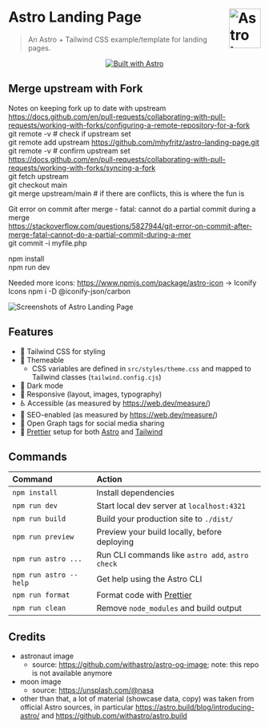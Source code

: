 # Astro Landing Page <picture><source media="(prefers-color-scheme: dark)" srcset="https://astro.build/assets/press/astro-icon-light.png"><source media="(prefers-color-scheme: light)" srcset="https://astro.build/assets/press/astro-icon-dark.png"><img align="right" valign="center" height="79" width="63" src="https://astro.build/assets/press/astro-icon-dark.png" alt="Astro logo" /></picture>

> An Astro + Tailwind CSS example/template for landing pages.

<div align="center">

[![Built with Astro](https://astro.badg.es/v2/built-with-astro/small.svg)](https://astro.build)

</div>

## Merge upstream with Fork

Notes on keeping fork up to date with upstream<br>
https://docs.github.com/en/pull-requests/collaborating-with-pull-requests/working-with-forks/configuring-a-remote-repository-for-a-fork<br>
git remote -v # check if upstream set<br>
git remote add upstream https://github.com/mhyfritz/astro-landing-page.git<br>
git remote -v # confirm upstream set<br>
https://docs.github.com/en/pull-requests/collaborating-with-pull-requests/working-with-forks/syncing-a-fork<br>
git fetch upstream<br>
git checkout main<br>
git merge upstream/main # if there are conflicts, this is where the fun is<br>

Git error on commit after merge - fatal: cannot do a partial commit during a merge<br>
https://stackoverflow.com/questions/5827944/git-error-on-commit-after-merge-fatal-cannot-do-a-partial-commit-during-a-mer<br>
git commit -i myfile.php<br>

npm install<br>
npm run dev<br>

Needed more icons:
https://www.npmjs.com/package/astro-icon -> Iconify Icons
npm i -D @iconify-json/carbon


![Screenshots of Astro Landing Page](screenshots.jpg)

## Features

- 💨 Tailwind CSS for styling
- 🎨 Themeable
  - CSS variables are defined in `src/styles/theme.css` and mapped to Tailwind classes (`tailwind.config.cjs`)
- 🌙 Dark mode
- 📱 Responsive (layout, images, typography)
- ♿ Accessible (as measured by https://web.dev/measure/)
- 🔎 SEO-enabled (as measured by https://web.dev/measure/)
- 🔗 Open Graph tags for social media sharing
- 💅 [Prettier](https://prettier.io/) setup for both [Astro](https://github.com/withastro/prettier-plugin-astro) and [Tailwind](https://github.com/tailwindlabs/prettier-plugin-tailwindcss)

## Commands

| Command                | Action                                            |
| :--------------------- | :------------------------------------------------ |
| `npm install`          | Install dependencies                              |
| `npm run dev`          | Start local dev server at `localhost:4321`        |
| `npm run build`        | Build your production site to `./dist/`           |
| `npm run preview`      | Preview your build locally, before deploying      |
| `npm run astro ...`    | Run CLI commands like `astro add`, `astro check`  |
| `npm run astro --help` | Get help using the Astro CLI                      |
| `npm run format`       | Format code with [Prettier](https://prettier.io/) |
| `npm run clean`        | Remove `node_modules` and build output            |

## Credits

- astronaut image
  - source: https://github.com/withastro/astro-og-image; note: this repo is not available anymore
- moon image
  - source: https://unsplash.com/@nasa
- other than that, a lot of material (showcase data, copy) was taken from official Astro sources, in particular https://astro.build/blog/introducing-astro/ and https://github.com/withastro/astro.build
